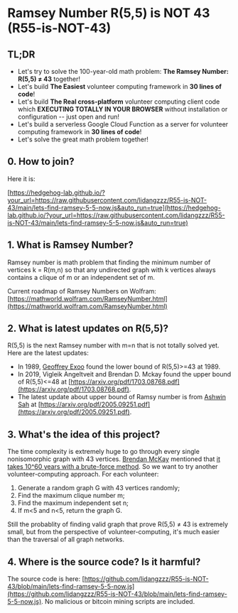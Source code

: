 # Ramsey Number R(5,5) is NOT 43 (R55-is-NOT-43)

## TL;DR

- Let's try to solve the 100-year-old math problem: **The Ramsey Number: R(5,5) ≠ 43** together!
- Let's build **The Easiest** volunteer computing framework in **30 lines of code**!
- Let's build **The Real cross-platform** volunteer computing client code  which **EXECUTING TOTALLY IN YOUR BROWSER** without installation or configuration -- just open and run!
- Let's build a serverless Google Cloud Function as a server for volunteer computing framework in **30 lines of code**!
- Let's solve the great math problem together!

## 0. How to join?

Here it is:

[https://hedgehog-lab.github.io/?your_url=https://raw.githubusercontent.com/lidangzzz/R55-is-NOT-43/main/lets-find-ramsey-5-5-now.js&auto_run=true](https://hedgehog-lab.github.io/?your_url=https://raw.githubusercontent.com/lidangzzz/R55-is-NOT-43/main/lets-find-ramsey-5-5-now.js&auto_run=true)

## 1. What is Ramsey Number?

Ramsey number is math problem that finding the minimum number of vertices k = R(m,n) so that any undirected graph with k vertices always contains a clique of m or an independent set of m. 

Current roadmap of Ramsey Numbers on Wolfram: [https://mathworld.wolfram.com/RamseyNumber.html](https://mathworld.wolfram.com/RamseyNumber.html)

## 2. What is latest updates on R(5,5)?

R(5,5) is the next Ramsey number with m=n that is not totally solved yet. Here are the latest updates:

* In 1989, [Geoffrey Exoo](http://isu.indstate.edu/ge/) found the lower bound of R(5,5)>=43 at 1989. 
* In 2019, Vigleik Angeltveit and Brendan D. Mckay found the upper bound of R(5,5)<=48 at [https://arxiv.org/pdf/1703.08768.pdf](https://arxiv.org/pdf/1703.08768.pdf). 
* The latest update about upper bound of Ramsy number is from [Ashwin Sah](http://www.mit.edu/~asah/) at [https://arxiv.org/pdf/2005.09251.pdf](https://arxiv.org/pdf/2005.09251.pdf). 

## 3. What's the idea of this project? 

The time complexity is extremely huge to go through every single nonisomorphic graph with 43 vertices. [Brendan McKay](https://cs.anu.edu.au/~bdm/) mentioned that [it takes 10^60 years with a brute-force method](https://mathoverflow.net/questions/210653/algorithms-for-calculating-r5-5-and-r6-6). So we want to try another volunteer-computing approach. For each volunteer:

1. Generate a random graph G with 43 vertices randomly;
2. Find the maximum clique number m;
3. Find the maximum independent set n;
4. If m<5 and n<5, return the graph G.

Still the probablity of finding valid graph that prove R(5,5) ≠ 43 is extremely small, but from the perspective of volunteer-computing, it's much easier than the traversal of all graph networks.

## 4. Where is the source code? Is it harmful?

The source code is here: [https://github.com/lidangzzz/R55-is-NOT-43/blob/main/lets-find-ramsey-5-5-now.js](https://github.com/lidangzzz/R55-is-NOT-43/blob/main/lets-find-ramsey-5-5-now.js). No malicious or bitcoin mining scripts are included.
